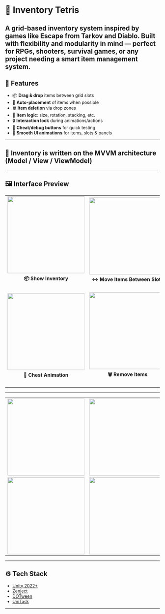# 🎒 Inventory Tetris

A grid-based inventory system inspired by games like **Escape from Tarkov** and **Diablo**. Built with flexibility and modularity in mind — perfect for RPGs, shooters, survival games, or any project needing a smart item management system.
---

## 🚀 Features

- 📦 **Drag & drop** items between grid slots
- 🔄 **Auto-placement** of items when possible
- 🗑 **Item deletion** via drop zones
- 📐 **Item logic**: size, rotation, stacking, etc.
- 🔒 **Interaction lock** during animations/actions
- 🧪 **Cheat/debug buttons** for quick testing
- 🎉 **Smooth UI animations** for items, slots & panels

---

## **🧠 Inventory is written on the MVVM architecture (Model / View / ViewModel)**

---

## 🖼 Interface Preview

<table>
  <tr>
    <td align="center">
      <img src="https://github.com/SinlessDevil/Inventory_Tetris/blob/inventory-tetris-0.0.1/Gifs/Gif_1.gif?raw=true" width="250"/>
      <p style="font-weight: bold; margin-top: 6px;">📦 Show Inventory</p>
    </td>
    <td align="center">
      <img src="https://github.com/SinlessDevil/Inventory_Tetris/blob/inventory-tetris-0.0.1/Gifs/Gif_2.gif?raw=true" width="250"/>
      <p style="font-weight: bold; margin-top: 6px;">↔ Move Items Between Slots</p>
    </td>
    <td align="center">
      <img src="https://github.com/SinlessDevil/Inventory_Tetris/blob/inventory-tetris-0.0.1/Gifs/Gif_3.gif?raw=true" width="250"/>
      <p style="font-weight: bold; margin-top: 6px;">🔄 Stack Items</p>
    </td>
  </tr>
  <tr>
    <td align="center">
      <img src="https://github.com/SinlessDevil/Inventory_Tetris/blob/inventory-tetris-0.0.1/Gifs/Gif_4.gif?raw=true" width="250"/>
      <p style="font-weight: bold; margin-top: 6px;">🎁 Chest Animation</p>
    </td>
    <td align="center">
      <img src="https://github.com/SinlessDevil/Inventory_Tetris/blob/inventory-tetris-0.0.1/Gifs/Gif_5.gif?raw=true" width="250"/>
      <p style="font-weight: bold; margin-top: 6px;">🗑 Remove Items</p>
    </td>
    <td align="center">
      <img src="https://github.com/SinlessDevil/Inventory_Tetris/blob/inventory-tetris-0.0.1/Gifs/Gif_6.gif?raw=true" width="250"/>
      <p style="font-weight: bold; margin-top: 6px;">🧪 Cheat Panel / Expand Inventory</p>
    </td>
  </tr>
</table>

---

<table>
  <tr>
    <td><img src="https://github.com/SinlessDevil/Inventory_Tetris/blob/inventory-tetris-0.0.1/Images/Image_1.png?raw=true" width="250"/></td>
    <td><img src="https://github.com/SinlessDevil/Inventory_Tetris/blob/inventory-tetris-0.0.1/Images/Image_2.png?raw=true" width="250"/></td>
    <td><img src="https://github.com/SinlessDevil/Inventory_Tetris/blob/inventory-tetris-0.0.1/Images/Image_3.png?raw=true" width="250"/></td>
  </tr>
  <tr>
    <td><img src="https://github.com/SinlessDevil/Inventory_Tetris/blob/inventory-tetris-0.0.1/Images/Image_4.png?raw=true" width="250"/></td>
    <td><img src="https://github.com/SinlessDevil/Inventory_Tetris/blob/inventory-tetris-0.0.1/Images/Image_5.png?raw=true" width="250"/></td>
    <td><img src="https://github.com/SinlessDevil/Inventory_Tetris/blob/inventory-tetris-0.0.1/Images/Image_6.png?raw=true" width="250"/></td>
  </tr>
</table>

---

## ⚙️ Tech Stack

- [Unity 2022+](https://unity.com/)
- [Zenject](https://github.com/modesttree/Zenject)
- [DOTween](http://dotween.demigiant.com/)
- [UniTask](https://github.com/Cysharp/UniTask)

---
